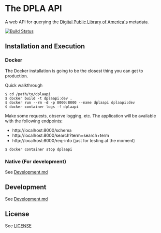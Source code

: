 # The DPLA API

A web API for querying the
[Digital Public Library of America's](https://dp.la/) metadata.

[![Build Status](https://travis-ci.org/dpla/dplaapi.svg?branch=stable)](https://travis-ci.org/dpla/dplaapi)

## Installation and Execution

### Docker

The Docker installation is going to be the closest thing you can get to
production.

Quick walkthrough

```
$ cd /path/to/dplaapi
$ docker build -t dplaapi:dev .
$ docker run --rm -d -p 8000:8000 --name dplaapi dplaapi:dev
$ docker container logs -f dplaapi
```

Make some requests, observe logging, etc.
The application will be available with the following endpoints:

* http://localhost:8000/schema
* http://localhost:8000/search?term=search+term
* http://localhost:8000/req-info  (just for testing at the moment)

```
$ docker container stop dplaapi
```

### Native (For development)

See [Development.md](./Development.md)

## Development

See [Development.md](./Development.md)

## License

See [LICENSE](./LICENSE)
